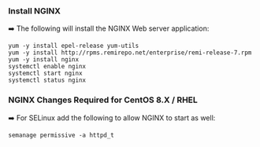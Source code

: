 ### Install NGINX

➡️ The following will install the NGINX Web server application:
```
yum -y install epel-release yum-utils
yum -y install http://rpms.remirepo.net/enterprise/remi-release-7.rpm
yum -y install nginx
systemctl enable nginx
systemctl start nginx
systemctl status nginx
```

### NGINX Changes Required for CentOS 8.X / RHEL

➡️ For SELinux add the following to allow NGINX to start as well:
```
semanage permissive -a httpd_t
```

